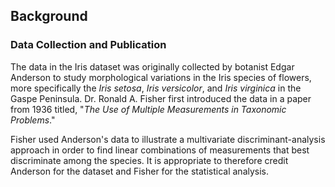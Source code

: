 ## Background

### Data Collection and Publication

The data in the Iris dataset was originally collected by botanist Edgar Anderson to study morphological variations in the Iris species of flowers, more specifically the _Iris setosa_, _Iris versicolor_, and _Iris virginica_ in the Gaspe Peninsula. Dr. Ronald A. Fisher first introduced the data in a paper from 1936 titled, "_The Use of Multiple Measurements in Taxonomic Problems_."

Fisher used Anderson's data to illustrate a multivariate discriminant-analysis approach in order to find linear combinations of measurements that best discriminate among the species. It is appropriate to therefore credit Anderson for the dataset and Fisher for the statistical analysis.